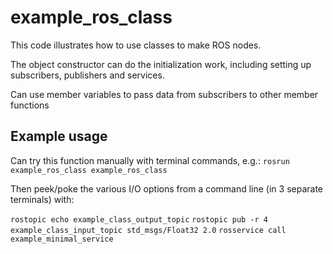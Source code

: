 # example_ros_class

This code illustrates how to use classes to make ROS nodes.

The object constructor can do the initialization work, including setting up subscribers, publishers and services.

Can use member variables to pass data from subscribers to other member functions

## Example usage
Can try this function manually with terminal commands, e.g.:
`rosrun example_ros_class example_ros_class`  

Then peek/poke the various I/O options from a command line (in 3 separate terminals) with:

`rostopic echo example_class_output_topic`
`rostopic pub -r 4 example_class_input_topic std_msgs/Float32 2.0`
`rosservice call example_minimal_service`


    